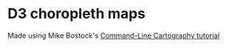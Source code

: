 # D3 choropleth maps
Made using Mike Bostock's [Command-Line Cartography tutorial](https://medium.com/@mbostock/command-line-cartography-part-1-897aa8f8ca2c#.h4nv85p9o)
